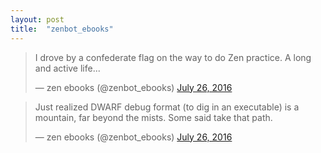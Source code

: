 ```yaml
---
layout: post
title:  "zenbot_ebooks"
---
```


<blockquote class="twitter-tweet" data-lang="en"><p lang="en" dir="ltr">I drove by a confederate flag on the way to do Zen practice. A long and active life...</p>&mdash; zen ebooks (@zenbot_ebooks) <a href="https://twitter.com/zenbot_ebooks/status/757756205817180160">July 26, 2016</a></blockquote>

<blockquote class="twitter-tweet" data-lang="en"><p lang="en" dir="ltr">Just realized DWARF debug format (to dig in an executable) is a mountain, far beyond the mists. Some said take that path.</p>&mdash; zen ebooks (@zenbot_ebooks) <a href="https://twitter.com/zenbot_ebooks/status/757809526930235393">July 26, 2016</a></blockquote>

<script async src="//platform.twitter.com/widgets.js" charset="utf-8"></script>
